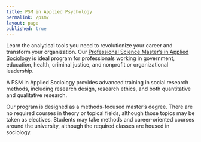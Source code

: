 ```yaml
---
title: PSM in Applied Psychology
permalink: /psm/
layout: page
published: true
---
```


Learn the analytical tools you need to revolutionize your career and transform your organization. Our [Professional Science Master’s in Applied Sociology](http://bulletin.temple.edu/graduate/scd/cla/applied-sociology-psm/) is ideal program for professionals working in government, education, health, criminal justice, and nonprofit or organizational leadership.

A PSM in Applied Sociology provides advanced training in social research methods, including research design, research ethics, and both quantitative and qualitative research.

Our program is designed as a methods-focused master’s degree. There are no required courses in theory or topical fields, although those topics may be taken as electives. Students may take methods and career-oriented courses around the university, although the required classes are housed in sociology.